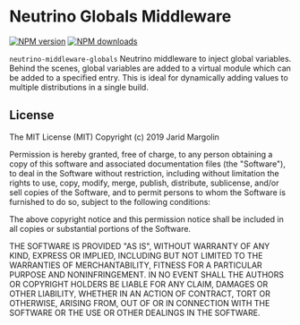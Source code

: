 # Neutrino Globals Middleware
[![NPM version][npm-image]][npm-url] [![NPM downloads][npm-downloads]][npm-url]

`neutrino-middleware-globals` Neutrino middleware to inject global variables. Behind the scenes, global variables are added to a virtual module which can be added to a specified entry. This is ideal for dynamically adding values to multiple distributions in a single build.

[npm-image]: https://img.shields.io/npm/v/neutrino-middleware-globals.svg
[npm-downloads]: https://img.shields.io/npm/dt/neutrino-middleware-globals.svg
[npm-url]: https://npmjs.org/package/neutrino-middleware-globals

## License

The MIT License (MIT) Copyright (c) 2019 Jarid Margolin

Permission is hereby granted, free of charge, to any person obtaining a copy of this software and associated documentation files (the "Software"), to deal in the Software without restriction, including without limitation the rights to use, copy, modify, merge, publish, distribute, sublicense, and/or sell copies of the Software, and to permit persons to whom the Software is furnished to do so, subject to the following conditions:

The above copyright notice and this permission notice shall be included in all copies or substantial portions of the Software.

THE SOFTWARE IS PROVIDED "AS IS", WITHOUT WARRANTY OF ANY KIND, EXPRESS OR IMPLIED, INCLUDING BUT NOT LIMITED TO THE WARRANTIES OF MERCHANTABILITY, FITNESS FOR A PARTICULAR PURPOSE AND NONINFRINGEMENT. IN NO EVENT SHALL THE AUTHORS OR COPYRIGHT HOLDERS BE LIABLE FOR ANY CLAIM, DAMAGES OR OTHER LIABILITY, WHETHER IN AN ACTION OF CONTRACT, TORT OR OTHERWISE, ARISING FROM, OUT OF OR IN CONNECTION WITH THE SOFTWARE OR THE USE OR OTHER DEALINGS IN THE SOFTWARE.
